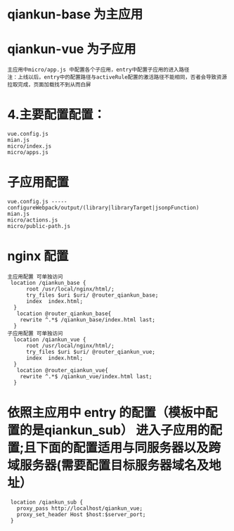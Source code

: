 # qiankun-base 为主应用
# qiankun-vue 为子应用
```
主应用中micro/app.js 中配置各个子应用，entry中配置子应用的进入路径
注：上线以后，entry中的配置路径与activeRule配置的激活路径不能相同，否者会导致资源拉取完成，页面加载找不到从而白屏
```
# 4.主要配置配置：
```
vue.config.js
mian.js
micro/index.js
micro/apps.js
```
# 子应用配置
```
vue.config.js ----- configureWebpack/output/(library|libraryTarget|jsonpFunction)
mian.js
micro/actions.js
micro/public-path.js
```
# nginx 配置
```
主应用配置 可单独访问
 location /qiankun_base {
      root /usr/local/nginx/html/;
      try_files $uri $uri/ @router_qiankun_base;
      index  index.html;
  }
   location @router_qiankun_base{
    rewrite ^.*$ /qiankun_base/index.html last;
  }
子应用配置 可单独访问
  location /qiankun_vue {
      root /usr/local/nginx/html/;
      try_files $uri $uri/ @router_qiankun_vue;
      index  index.html;
  }
   location @router_qiankun_vue{
    rewrite ^.*$ /qiankun_vue/index.html last;
  }
```
 # 依照主应用中 entry 的配置（模板中配置的是qiankun_sub） 进入子应用的配置;且下面的配置适用与同服务器以及跨域服务器(需要配置目标服务器域名及地址）
 ```
  location /qiankun_sub {
    proxy_pass http://localhost/qiankun_vue;
    proxy_set_header Host $host:$server_port;
  }
  ```
